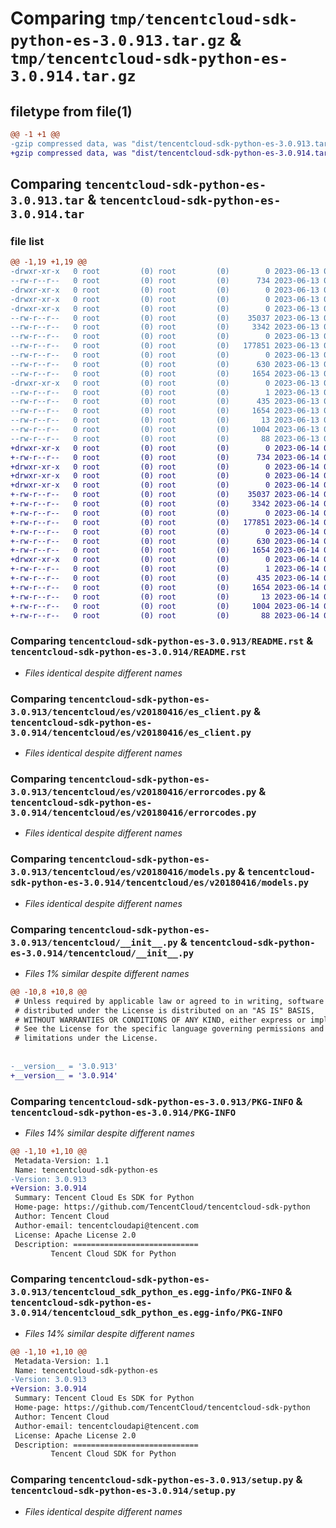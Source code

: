 # Comparing `tmp/tencentcloud-sdk-python-es-3.0.913.tar.gz` & `tmp/tencentcloud-sdk-python-es-3.0.914.tar.gz`

## filetype from file(1)

```diff
@@ -1 +1 @@
-gzip compressed data, was "dist/tencentcloud-sdk-python-es-3.0.913.tar", last modified: Tue Jun 13 02:11:10 2023, max compression
+gzip compressed data, was "dist/tencentcloud-sdk-python-es-3.0.914.tar", last modified: Wed Jun 14 00:26:10 2023, max compression
```

## Comparing `tencentcloud-sdk-python-es-3.0.913.tar` & `tencentcloud-sdk-python-es-3.0.914.tar`

### file list

```diff
@@ -1,19 +1,19 @@
-drwxr-xr-x   0 root         (0) root         (0)        0 2023-06-13 02:11:10.000000 tencentcloud-sdk-python-es-3.0.913/
--rw-r--r--   0 root         (0) root         (0)      734 2023-06-13 02:11:10.000000 tencentcloud-sdk-python-es-3.0.913/README.rst
-drwxr-xr-x   0 root         (0) root         (0)        0 2023-06-13 02:11:10.000000 tencentcloud-sdk-python-es-3.0.913/tencentcloud/
-drwxr-xr-x   0 root         (0) root         (0)        0 2023-06-13 02:11:10.000000 tencentcloud-sdk-python-es-3.0.913/tencentcloud/es/
-drwxr-xr-x   0 root         (0) root         (0)        0 2023-06-13 02:11:10.000000 tencentcloud-sdk-python-es-3.0.913/tencentcloud/es/v20180416/
--rw-r--r--   0 root         (0) root         (0)    35037 2023-06-13 02:11:10.000000 tencentcloud-sdk-python-es-3.0.913/tencentcloud/es/v20180416/es_client.py
--rw-r--r--   0 root         (0) root         (0)     3342 2023-06-13 02:11:10.000000 tencentcloud-sdk-python-es-3.0.913/tencentcloud/es/v20180416/errorcodes.py
--rw-r--r--   0 root         (0) root         (0)        0 2023-06-13 02:11:10.000000 tencentcloud-sdk-python-es-3.0.913/tencentcloud/es/v20180416/__init__.py
--rw-r--r--   0 root         (0) root         (0)   177851 2023-06-13 02:11:10.000000 tencentcloud-sdk-python-es-3.0.913/tencentcloud/es/v20180416/models.py
--rw-r--r--   0 root         (0) root         (0)        0 2023-06-13 02:11:10.000000 tencentcloud-sdk-python-es-3.0.913/tencentcloud/es/__init__.py
--rw-r--r--   0 root         (0) root         (0)      630 2023-06-13 02:11:10.000000 tencentcloud-sdk-python-es-3.0.913/tencentcloud/__init__.py
--rw-r--r--   0 root         (0) root         (0)     1654 2023-06-13 02:11:10.000000 tencentcloud-sdk-python-es-3.0.913/PKG-INFO
-drwxr-xr-x   0 root         (0) root         (0)        0 2023-06-13 02:11:10.000000 tencentcloud-sdk-python-es-3.0.913/tencentcloud_sdk_python_es.egg-info/
--rw-r--r--   0 root         (0) root         (0)        1 2023-06-13 02:11:10.000000 tencentcloud-sdk-python-es-3.0.913/tencentcloud_sdk_python_es.egg-info/dependency_links.txt
--rw-r--r--   0 root         (0) root         (0)      435 2023-06-13 02:11:10.000000 tencentcloud-sdk-python-es-3.0.913/tencentcloud_sdk_python_es.egg-info/SOURCES.txt
--rw-r--r--   0 root         (0) root         (0)     1654 2023-06-13 02:11:10.000000 tencentcloud-sdk-python-es-3.0.913/tencentcloud_sdk_python_es.egg-info/PKG-INFO
--rw-r--r--   0 root         (0) root         (0)       13 2023-06-13 02:11:10.000000 tencentcloud-sdk-python-es-3.0.913/tencentcloud_sdk_python_es.egg-info/top_level.txt
--rw-r--r--   0 root         (0) root         (0)     1004 2023-06-13 02:11:10.000000 tencentcloud-sdk-python-es-3.0.913/setup.py
--rw-r--r--   0 root         (0) root         (0)       88 2023-06-13 02:11:10.000000 tencentcloud-sdk-python-es-3.0.913/setup.cfg
+drwxr-xr-x   0 root         (0) root         (0)        0 2023-06-14 00:26:10.000000 tencentcloud-sdk-python-es-3.0.914/
+-rw-r--r--   0 root         (0) root         (0)      734 2023-06-14 00:26:10.000000 tencentcloud-sdk-python-es-3.0.914/README.rst
+drwxr-xr-x   0 root         (0) root         (0)        0 2023-06-14 00:26:10.000000 tencentcloud-sdk-python-es-3.0.914/tencentcloud/
+drwxr-xr-x   0 root         (0) root         (0)        0 2023-06-14 00:26:10.000000 tencentcloud-sdk-python-es-3.0.914/tencentcloud/es/
+drwxr-xr-x   0 root         (0) root         (0)        0 2023-06-14 00:26:10.000000 tencentcloud-sdk-python-es-3.0.914/tencentcloud/es/v20180416/
+-rw-r--r--   0 root         (0) root         (0)    35037 2023-06-14 00:26:10.000000 tencentcloud-sdk-python-es-3.0.914/tencentcloud/es/v20180416/es_client.py
+-rw-r--r--   0 root         (0) root         (0)     3342 2023-06-14 00:26:10.000000 tencentcloud-sdk-python-es-3.0.914/tencentcloud/es/v20180416/errorcodes.py
+-rw-r--r--   0 root         (0) root         (0)        0 2023-06-14 00:26:10.000000 tencentcloud-sdk-python-es-3.0.914/tencentcloud/es/v20180416/__init__.py
+-rw-r--r--   0 root         (0) root         (0)   177851 2023-06-14 00:26:10.000000 tencentcloud-sdk-python-es-3.0.914/tencentcloud/es/v20180416/models.py
+-rw-r--r--   0 root         (0) root         (0)        0 2023-06-14 00:26:10.000000 tencentcloud-sdk-python-es-3.0.914/tencentcloud/es/__init__.py
+-rw-r--r--   0 root         (0) root         (0)      630 2023-06-14 00:26:10.000000 tencentcloud-sdk-python-es-3.0.914/tencentcloud/__init__.py
+-rw-r--r--   0 root         (0) root         (0)     1654 2023-06-14 00:26:10.000000 tencentcloud-sdk-python-es-3.0.914/PKG-INFO
+drwxr-xr-x   0 root         (0) root         (0)        0 2023-06-14 00:26:10.000000 tencentcloud-sdk-python-es-3.0.914/tencentcloud_sdk_python_es.egg-info/
+-rw-r--r--   0 root         (0) root         (0)        1 2023-06-14 00:26:10.000000 tencentcloud-sdk-python-es-3.0.914/tencentcloud_sdk_python_es.egg-info/dependency_links.txt
+-rw-r--r--   0 root         (0) root         (0)      435 2023-06-14 00:26:10.000000 tencentcloud-sdk-python-es-3.0.914/tencentcloud_sdk_python_es.egg-info/SOURCES.txt
+-rw-r--r--   0 root         (0) root         (0)     1654 2023-06-14 00:26:10.000000 tencentcloud-sdk-python-es-3.0.914/tencentcloud_sdk_python_es.egg-info/PKG-INFO
+-rw-r--r--   0 root         (0) root         (0)       13 2023-06-14 00:26:10.000000 tencentcloud-sdk-python-es-3.0.914/tencentcloud_sdk_python_es.egg-info/top_level.txt
+-rw-r--r--   0 root         (0) root         (0)     1004 2023-06-14 00:26:10.000000 tencentcloud-sdk-python-es-3.0.914/setup.py
+-rw-r--r--   0 root         (0) root         (0)       88 2023-06-14 00:26:10.000000 tencentcloud-sdk-python-es-3.0.914/setup.cfg
```

### Comparing `tencentcloud-sdk-python-es-3.0.913/README.rst` & `tencentcloud-sdk-python-es-3.0.914/README.rst`

 * *Files identical despite different names*

### Comparing `tencentcloud-sdk-python-es-3.0.913/tencentcloud/es/v20180416/es_client.py` & `tencentcloud-sdk-python-es-3.0.914/tencentcloud/es/v20180416/es_client.py`

 * *Files identical despite different names*

### Comparing `tencentcloud-sdk-python-es-3.0.913/tencentcloud/es/v20180416/errorcodes.py` & `tencentcloud-sdk-python-es-3.0.914/tencentcloud/es/v20180416/errorcodes.py`

 * *Files identical despite different names*

### Comparing `tencentcloud-sdk-python-es-3.0.913/tencentcloud/es/v20180416/models.py` & `tencentcloud-sdk-python-es-3.0.914/tencentcloud/es/v20180416/models.py`

 * *Files identical despite different names*

### Comparing `tencentcloud-sdk-python-es-3.0.913/tencentcloud/__init__.py` & `tencentcloud-sdk-python-es-3.0.914/tencentcloud/__init__.py`

 * *Files 1% similar despite different names*

```diff
@@ -10,8 +10,8 @@
 # Unless required by applicable law or agreed to in writing, software
 # distributed under the License is distributed on an "AS IS" BASIS,
 # WITHOUT WARRANTIES OR CONDITIONS OF ANY KIND, either express or implied.
 # See the License for the specific language governing permissions and
 # limitations under the License.
 
 
-__version__ = '3.0.913'
+__version__ = '3.0.914'
```

### Comparing `tencentcloud-sdk-python-es-3.0.913/PKG-INFO` & `tencentcloud-sdk-python-es-3.0.914/PKG-INFO`

 * *Files 14% similar despite different names*

```diff
@@ -1,10 +1,10 @@
 Metadata-Version: 1.1
 Name: tencentcloud-sdk-python-es
-Version: 3.0.913
+Version: 3.0.914
 Summary: Tencent Cloud Es SDK for Python
 Home-page: https://github.com/TencentCloud/tencentcloud-sdk-python
 Author: Tencent Cloud
 Author-email: tencentcloudapi@tencent.com
 License: Apache License 2.0
 Description: ============================
         Tencent Cloud SDK for Python
```

### Comparing `tencentcloud-sdk-python-es-3.0.913/tencentcloud_sdk_python_es.egg-info/PKG-INFO` & `tencentcloud-sdk-python-es-3.0.914/tencentcloud_sdk_python_es.egg-info/PKG-INFO`

 * *Files 14% similar despite different names*

```diff
@@ -1,10 +1,10 @@
 Metadata-Version: 1.1
 Name: tencentcloud-sdk-python-es
-Version: 3.0.913
+Version: 3.0.914
 Summary: Tencent Cloud Es SDK for Python
 Home-page: https://github.com/TencentCloud/tencentcloud-sdk-python
 Author: Tencent Cloud
 Author-email: tencentcloudapi@tencent.com
 License: Apache License 2.0
 Description: ============================
         Tencent Cloud SDK for Python
```

### Comparing `tencentcloud-sdk-python-es-3.0.913/setup.py` & `tencentcloud-sdk-python-es-3.0.914/setup.py`

 * *Files identical despite different names*

